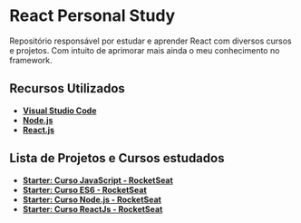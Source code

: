 # React Personal Study

Repositório responsável por estudar e aprender React com diversos cursos e projetos. Com intuito de aprimorar mais ainda o meu conhecimento no framework. 

## Recursos Utilizados

- **[Visual Studio Code](https://code.visualstudio.com/?WT.mc_id=react_personal_study-github-gllemos)**
- **[Node.js](https://nodejs.org/en/)**
- **[React.js](https://pt-br.reactjs.org/)**

## Lista de Projetos e Cursos estudados

- **[Starter: Curso JavaScript - RocketSeat](starter-javascript-rocketseat/README.md)**
- **[Starter: Curso ES6 - RocketSeat](starter-es6-rocketseat/README.md)**
- **[Starter: Curso Node.js - RocketSeat](starter-nodejs-rocketseat/README.md)**
- **[Starter: Curso ReactJs - RocketSeat](starter-reactjs-rocketseat/README.md)**


